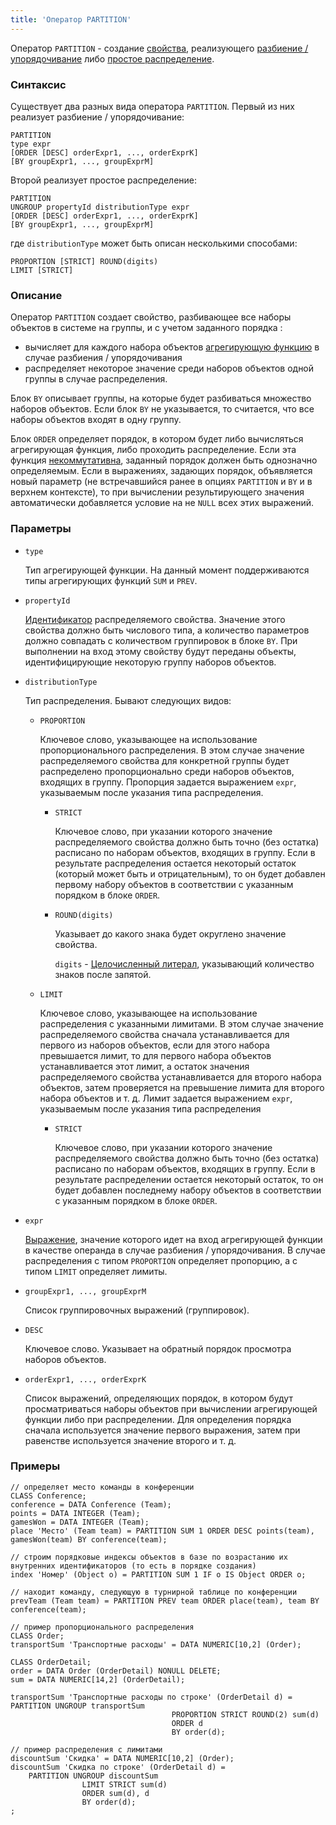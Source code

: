 ```yaml
---
title: 'Оператор PARTITION'
---
```


Оператор `PARTITION` - создание [свойства](Properties.md), реализующего [разбиение / упорядочивание](Partitioning_sorting_PARTITION_..._ORDER.md) либо [простое распределение](Distribution_UNGROUP.md).

### Синтаксис

Существует два разных вида оператора `PARTITION`. Первый из них реализует разбиение / упорядочивание:

```
PARTITION 
type expr
[ORDER [DESC] orderExpr1, ..., orderExprK]
[BY groupExpr1, ..., groupExprM]
```

Второй реализует простое распределение:

```
PARTITION 
UNGROUP propertyId distributionType expr
[ORDER [DESC] orderExpr1, ..., orderExprK]
[BY groupExpr1, ..., groupExprM]
```

где `distributionType` может быть описан несколькими способами:

```
PROPORTION [STRICT] ROUND(digits)
LIMIT [STRICT]
```

### Описание

Оператор `PARTITION` создает свойство, разбивающее все наборы объектов в системе на группы, и с учетом заданного порядка :

- вычисляет для каждого набора объектов [агрегирующую функцию](Set_operations.md) в случае разбиения / упорядочивания
- распределяет некоторое значение среди наборов объектов одной группы в случае распределения.

Блок `BY` описывает группы, на которые будет разбиваться множество наборов объектов. Если блок `BY` не указывается, то считается, что все наборы объектов входят в одну группу. 

Блок `ORDER` определяет порядок, в котором будет либо вычисляться агрегирующая функция, либо проходить распределение. Если эта функция [некоммутативна](Set_operations.md), заданный порядок должен быть однозначно определяемым. Если в выражениях, задающих порядок, объявляется новый параметр (не встречавшийся ранее в опциях `PARTITION` и `BY` и в верхнем контексте), то при вычислении результирующего значения автоматически добавляется условие на не `NULL` всех этих выражений.

### Параметры

- `type`

    Тип агрегирующей функции. На данный момент поддерживаются типы агрегирующих функций `SUM` и `PREV`.

- `propertyId`

    [Идентификатор](IDs.md#propertyid) распределяемого свойства. Значение этого свойства должно быть числового типа, а количество параметров должно совпадать с количеством группировок в блоке `BY`. При выполнении на вход этому свойству будут переданы объекты, идентифицирующие некоторую группу наборов объектов.

- `distributionType`

    Тип распределения. Бывают следующих видов:

    - `PROPORTION`

        Ключевое слово, указывающее на использование пропорционального распределения. В этом случае значение распределяемого свойства для конкретной группы будет распределено пропорционально среди наборов объектов, входящих в группу. Пропорция задается выражением `expr`, указываемым после указания типа распределения.

        - `STRICT`

            Ключевое слово, при указании которого значение распределяемого свойства должно быть точно (без остатка) расписано по наборам объектов, входящих в группу. Если в результате распределения остается некоторый остаток (который может быть и отрицательным), то он будет добавлен первому набору объектов в соответствии с указанным порядком в блоке `ORDER`.

        - `ROUND(digits)`

            Указывает до какого знака будет округлено значение свойства.

            `digits` - [Целочисленный литерал](Literals.md#intliteral), указывающий количество знаков после запятой. 

    - `LIMIT`

        Ключевое слово, указывающее на использование распределения с указанными лимитами. В этом случае значение распределяемого свойства сначала устанавливается для первого из наборов объектов, если для этого набора превышается лимит, то для первого набора объектов устанавливается этот лимит, а остаток значения распределяемого свойства устанавливается для второго набора объектов, затем проверяется на превышение лимита для второго набора объектов и т. д. Лимит задается выражением `expr`, указываемым после указания типа распределения

        - `STRICT`

            Ключевое слово, при указании которого значение распределяемого свойства должно быть точно (без остатка) расписано по наборам объектов, входящих в группу. Если в результате распределении остается некоторый остаток, то он будет добавлен последнему набору объектов в соответствии с указанным порядком в блоке `ORDER`.

- `expr`

    [Выражение](Expression.md), значение которого идет на вход агрегирующей функции в качестве операнда в случае разбиения / упорядочивания. В случае распределения с типом `PROPORTION` определяет пропорцию, а с типом `LIMIT` определяет лимиты.

- `groupExpr1, ..., groupExprM`  

    Список группировочных выражений (группировок). 

- `DESC`

    Ключевое слово. Указывает на обратный порядок просмотра наборов объектов. 

- `orderExpr1, ..., orderExprK`

    Список выражений, определяющих порядок, в котором будут просматриваться наборы объектов при вычислении агрегирующей функции либо при распределении. Для определения порядка сначала используется значение первого выражения, затем при равенстве используется значение второго и т. д. 

### Примеры

```lsf
// определяет место команды в конференции
CLASS Conference;
conference = DATA Conference (Team);
points = DATA INTEGER (Team);
gamesWon = DATA INTEGER (Team);
place 'Место' (Team team) = PARTITION SUM 1 ORDER DESC points(team), gamesWon(team) BY conference(team);

// строим порядковые индексы объектов в базе по возрастанию их внутренних идентификаторов (то есть в порядке создания)
index 'Номер' (Object o) = PARTITION SUM 1 IF o IS Object ORDER o;

// находит команду, следующую в турнирной таблице по конференции
prevTeam (Team team) = PARTITION PREV team ORDER place(team), team BY conference(team);

// пример пропорционального распределения
CLASS Order;
transportSum 'Транспортные расходы' = DATA NUMERIC[10,2] (Order);

CLASS OrderDetail;
order = DATA Order (OrderDetail) NONULL DELETE;
sum = DATA NUMERIC[14,2] (OrderDetail);

transportSum 'Транспортные расходы по строке' (OrderDetail d) = PARTITION UNGROUP transportSum
                                    PROPORTION STRICT ROUND(2) sum(d)
                                    ORDER d
                                    BY order(d);

// пример распределения с лимитами
discountSum 'Скидка' = DATA NUMERIC[10,2] (Order);
discountSum 'Скидка по строке' (OrderDetail d) =
    PARTITION UNGROUP discountSum
                LIMIT STRICT sum(d)
                ORDER sum(d), d
                BY order(d);
;
```
